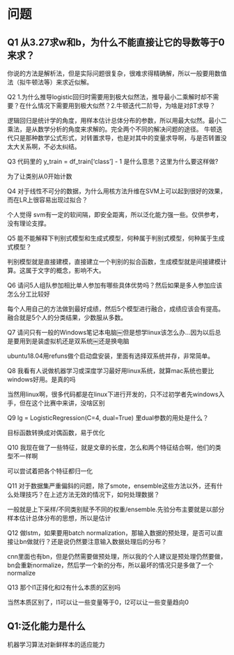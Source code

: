 # 问题

## Q1 从3.27求w和b，为什么不能直接让它的导数等于0来求？

你说的方法是解析法，但是实际问题很复杂，很难求得精确解，所以一般要用数值法（拟牛顿法等）来求近似解。

Q2 1.为什么推导logistic回归时需要用到极大似然法，推导最小二乘解时却不需要？在什么情况下需要用到极大似然？2.牛顿迭代二阶导，为啥是对βT求导？

逻辑回归是统计学的角度，用样本估计总体分布的参数，所以用最大似然。最小二乘法，是从数学分析的角度来求解的。完全两个不同的解决问题的途径。 牛顿迭代只是那种数学公式形式，对转置求导，也是对其中的变量求导啊，与是否转置没太大关系啊，不必太纠结。

Q3 代码里的 y_train = df_train[‘class’] - 1 是什么意思？这里为什么要这样做?

为了让类别从0开始计数

Q4 对于线性不可分的数据，为什么用核方法升维在SVM上可以起到很好的效果，而在LR上很容易出现过拟合？

个人觉得 svm有一定的软间隔，即安全距离，所以泛化能力强一些。仅供参考，没有理论支撑。

Q5 能不能解释下判别式模型和生成式模型，何种属于判别式模型，何种属于生成式模型？

判别模型就是直接建模，直接建立一个判别的拟合函数，生成模型就是间接建模计算。这属于文字的概念，影响不大。

Q6 请问5人组队参加相比单人参加有哪些具体优势吗？然后如果是多人参加应该怎么分工比较好

每个人用自己的方法做到最好成绩，然后5个模型进行融合，成绩应该会有提高。融合就是5个人的分类结果，少数服从多数。

Q7 请问只有一般的Windows笔记本电脑￼但是想学linux该怎么办…因为以后总是要用到是装虚拟机还是双系统￼还是换电脑

ubuntu18.04用refuns做个启动盘安装，里面有选择双系统并存，非常简单。

Q8 我看有人说做机器学习或深度学习最好用linux系统，就算mac系统也要比windows好用。是真的吗

当然用linux啊，很多代码都是在linux下进行开发的，只不过初学者先windows入手，但在这个比赛中来讲，没啥区别

Q9 lg = LogisticRegression(C=4, dual=True) 里dual参数的用处是什么？

目标函数转换成对偶函数，易于优化

Q10 我现在做了一些特征，就是文章的长度，怎么和两个特征结合啊，他们的类型不一样啊

可以尝试着把各个特征都归一化

Q11 对于数据集严重偏斜的问题，除了smote，ensemble这些方法以外，还有什么处理技巧？在上述方法无效的情况下，如何处理数据？

一般就是上下采样/不同类别赋予不同的权重/ensemble.先验分布主要就是以部分样本估计总体分布的思想，所以是估计

Q12 做lstm，如果要用batch normalization，那输入数据的预处理，是否可以直接让bn做就行？还是说仍然要注意输入数据处理后的分布？

cnn里面也有bn，但是仍然需要做预处理，所以我的个人建议是预处理仍然要做，bn会重新normalize，然后学一个新的分布，所以最坏的情况只是多做了一个normalize

Q13 那个l1正择化和l2有什么本质的区别吗

当然本质区别了，l1可以让一些变量等于0，l2可以让一些变量趋向0

## Q1:泛化能力是什么
机器学习算法对新鲜样本的适应能力
